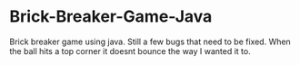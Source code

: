 # Brick-Breaker-Game-Java
Brick breaker game using java. Still a few bugs that need to be fixed.
When the ball hits a top corner it doesnt bounce the way I wanted it to.
